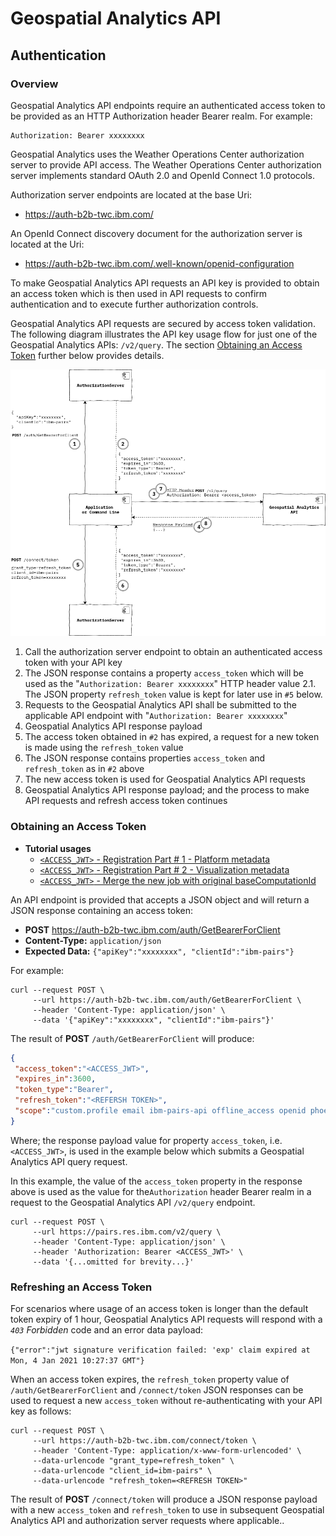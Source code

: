 # Geospatial Analytics API

## Authentication

### Overview
Geospatial Analytics API endpoints require an authenticated access token to be provided as an
HTTP Authorization header Bearer realm. For example:

``` text
Authorization: Bearer xxxxxxxx
```

Geospatial Analytics uses the Weather Operations Center authorization server to provide API access.
The Weather Operations Center authorization server implements standard OAuth 2.0 and OpenId Connect 1.0 protocols.

Authorization server endpoints are located at the base Uri:
- https://auth-b2b-twc.ibm.com/

An OpenId Connect discovery document for the authorization server is located at the Uri:
- https://auth-b2b-twc.ibm.com/.well-known/openid-configuration

To make Geospatial Analytics API requests an API key is provided to obtain an access token
which is then used in API requests to confirm authentication and to execute further authorization controls.

Geospatial Analytics API requests are secured by access token validation. The following diagram illustrates the API key usage flow
for just one of the Geospatial Analytics APIs: `/v2/query`. The section [Obtaining an Access Token](#obtaining-an-access-token) further
below provides details.

![Geospatial-API-Authentication-Overview](resources/Geospatial-API-Authentication-Overview.png)

1. Call the authorization server endpoint to obtain an authenticated access token with your API key
2. The JSON response contains a property `access_token` which will be used as the "`Authorization: Bearer xxxxxxxx`" HTTP header value
2.1. The JSON property `refresh_token` value is kept for later use in `#5` below.
3. Requests to the Geospatial Analytics API shall be submitted to the applicable API endpoint with "`Authorization: Bearer xxxxxxxx`"
4. Geospatial Analytics API response payload
5. The access token obtained in `#2` has expired, a request for a new token is made using the `refresh_token` value
6. The JSON response contains properties `access_token` and `refresh_token` as in `#2` above
7. The new access token is used for Geospatial Analytics API requests
8. Geospatial Analytics API response payload; and the process to make API requests and refresh access token continues

### Obtaining an Access Token
* **Tutorial usages**
    * <a href="./custom-geospatial-query-extension.md#access-jwt-ex1">`<ACCESS_JWT>` - Registration Part # 1 - Platform metadata</a>
    * <a href="./custom-geospatial-query-extension.md#access-jwt-ex2">`<ACCESS_JWT>` - Registration Part # 2 - Visualization metadata</a>
    * <a href="./custom-geospatial-query-extension.md#access-jwt-ex3">`<ACCESS_JWT>` - Merge the new job with original baseComputationId</a>

An API endpoint is provided that accepts a JSON object and will return a JSON response containing an access token:
- **POST** https://auth-b2b-twc.ibm.com/auth/GetBearerForClient
- **Content-Type:** `application/json`
- **Expected Data:** `{"apiKey":"xxxxxxxx", "clientId":"ibm-pairs"}`

For example:

``` shell
curl --request POST \
     --url https://auth-b2b-twc.ibm.com/auth/GetBearerForClient \
     --header 'Content-Type: application/json' \
     --data '{"apiKey":"xxxxxxxx", "clientId":"ibm-pairs"}'
```

The result of **POST** `/auth/GetBearerForClient` will produce:

``` json
{
 "access_token":"<ACCESS_JWT>",
 "expires_in":3600,
 "token_type":"Bearer",
 "refresh_token":"<REFERSH TOKEN>",
 "scope":"custom.profile email ibm-pairs-api offline_access openid phoenix-api profile"
}
```

Where; the response payload value for property `access_token`, i.e. `<ACCESS_JWT>`, is used in the example below
which submits a Geospatial Analytics API query request.

In this example, the value of the `access_token` property in the response above is used as the value for
the`Authorization` header Bearer realm in a request to the Geospatial Analytics API `/v2/query` endpoint.

``` shell
curl --request POST \
     --url https://pairs.res.ibm.com/v2/query \
     --header 'Content-Type: application/json' \
     --header 'Authorization: Bearer <ACCESS_JWT>' \
     --data '{...omitted for brevity...}'
```

### Refreshing an Access Token

For scenarios where usage of an access token is longer than the default token expiry of 1 hour,
Geospatial Analytics API requests will respond with a *`403` Forbidden* code and an error data payload:

`{"error":"jwt signature verification failed: 'exp' claim expired at Mon, 4 Jan 2021 10:27:37 GMT"}`

When an access token expires, the `refresh_token` property value of `/auth/GetBearerForClient` and
`/connect/token` JSON responses can be used to request a new `access_token` without re-authenticating
with your API key as follows:

``` shell
curl --request POST \
     --url https://auth-b2b-twc.ibm.com/connect/token \
     --header 'Content-Type: application/x-www-form-urlencoded' \
     --data-urlencode "grant_type=refresh_token" \
     --data-urlencode "client_id=ibm-pairs" \
     --data-urlencode "refresh_token=<REFRESH TOKEN>"
```

The result of **POST** `/connect/token` will produce a JSON response payload with a new `access_token` and
`refresh_token` to use in subsequent Geospatial Analytics API and authorization server requests
where applicable..
